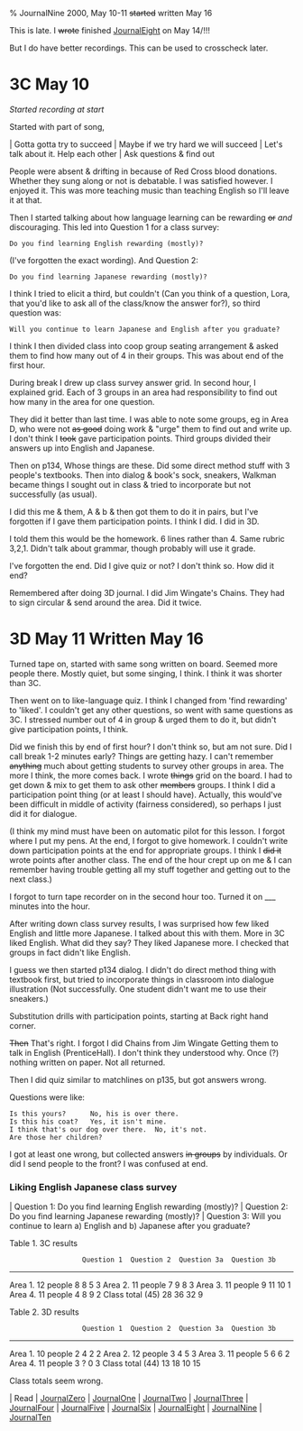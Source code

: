 % JournalNine 2000, May 10-11 ~~started~~ written May 16

This is late. I ~~wrote~~ finished 
[JournalEight](JournalEight.html)
on May 14/!!!

But I do have better recordings. This can be used to crosscheck later.

# 3C May 10

*Started recording at start*

Started with part of song,

| Gotta gotta try to succeed
| Maybe if we try hard we will succeed
| Let's talk about it. Help each other
| Ask questions & find out

People were absent & drifting in because of Red Cross blood donations. Whether they sung along or not is debatable. I was satisfied however. I enjoyed it. This was more teaching music than teaching English so I'll leave it at that.

Then I started talking about how language learning can be rewarding ~~or~~ *and* discouraging. This led into Question 1 for a class survey:

	Do you find learning English rewarding (mostly)?

(I've forgotten the exact wording). And Question 2:

	Do you find learning Japanese rewarding (mostly)?

I think I tried to elicit a third, but couldn't (Can you think of a question, Lora, that you'd like to ask all of the class/know the answer for?), so third question was:

	Will you continue to learn Japanese and English after you graduate?

I think I then divided class into coop group seating arrangement & asked them to find how many out of 4 in their groups. This was about end of the first hour.

During break I drew up class survey answer grid. In second hour, I explained grid. Each of 3 groups in an area had responsibility to find out how many in the area for one question.

They did it better than last time. I was able to note some groups, eg in Area D, who were not ~~as good~~ doing work & "urge" them to find out and write up. I don't think I ~~took~~ gave participation points. Third groups divided their answers up into English and Japanese.

Then on p134, Whose things are these. Did some direct method stuff with 3 people's textbooks. Then into dialog & book's sock, sneakers, Walkman became things I sought out in class & tried to incorporate but not successfully (as usual).

I did this me & them, A & b & then got them to do it in pairs, but I've forgotten if I gave them participation points. I think I did. I did in 3D.

I told them this would be the homework. 6 lines rather than 4. Same rubric 3,2,1. Didn't talk about grammar, though probably will use it grade.

I've forgotten the end. Did I give quiz or not? I don't think so. How did it end?

Remembered after doing 3D journal. I did Jim Wingate's Chains. They had to sign circular & send around the area. Did it twice.

# 3D May 11 Written May 16

Turned tape on, started with same song written on board. Seemed more people there. Mostly quiet, but some singing, I think. I think it was shorter than 3C.

Then went on to like-language quiz. I think I changed from 'find rewarding' to 'liked'. I couldn't get any other questions, so went with same questions as 3C. I stressed number out of 4 in group & urged them to do it, but didn't give participation points, I think. 

Did we finish this by end of first hour? I don't think so, but am not sure. Did I call break 1-2 minutes early? Things are getting hazy. I can't remember ~~anything~~ much about getting students to survey other groups in area. The more I think, the more comes back. I wrote ~~things~~ grid on the board. I had to get down & mix to get them to ask other ~~members~~ groups. I think I did a participation point thing (or at least I should have). Actually, this would've been difficult in middle of activity (fairness considered), so perhaps I just did it for dialogue.

(I think my mind must have been on automatic pilot for this lesson. I forgot where I put my pens. At the end, I forgot to give homework. I couldn't write down participation points at the end for appropriate groups. I think I ~~did it~~ wrote points after another class. The end of the hour crept up on me & I can remember having trouble getting all my stuff together and getting out to the next class.)

I forgot to turn tape recorder on in the second hour too. Turned it on \_\_\_ minutes into the hour.

After writing down class survey results, I was surprised how few liked English and little more Japanese. I talked about this with them. More in 3C liked English. What did they say? They liked Japanese more. I checked that groups in fact didn't like English.

I guess we then started p134 dialog. I didn't do direct method thing with textbook first, but tried to incorporate things in classroom into dialogue illustration (Not successfully. One student didn't want me to use their sneakers.)

Substitution drills with participation points, starting at Back right hand corner.

~~Then~~ That's right. I forgot I did Chains from Jim Wingate Getting them to talk in English (PrenticeHall). I don't think they understood why. Once (?) nothing written on paper. Not all returned.

Then I did quiz similar to matchlines on p135, but got answers wrong.

Questions were like:

	Is this yours?		No, his is over there.
	Is this his coat?	Yes, it isn't mine.
	I think that's our dog over there.	No, it's not.
	Are those her children?	

I got at least one wrong, but collected answers ~~in groups~~ by individuals. Or did I send people to the front? I was confused at end.

### Liking English Japanese class survey

|	Question 1: Do you find learning English rewarding (mostly)?
|	Question 2: Do you find learning Japanese rewarding (mostly)?
|	Question 3: Will you continue to learn a) English and b) Japanese after you graduate?

Table 1. 3C results

                      Question 1  Question 2  Question 3a  Question 3b
  ------------------ ----------- ----------- ------------ ------------
  Area 1. 12 people           8          8          5           3
  Area 2. 11 people           7          9          8           3
  Area 3. 11 people           9          11         10          1
  Area 4. 11 people           4          8          9           2
  Class total (45)            28         36         32          9

Table 2. 3D results

                      Question 1  Question 2  Question 3a  Question 3b
  ------------------ ----------- ----------- ------------ ------------
  Area 1. 10 people    2          4          2            2
  Area 2. 12 people    3          4          5            3
  Area 3. 11 people    5          6          6            2
  Area 4. 11 people    3          ?          0            3
  Class total (44)     13         18         10           15

  Class totals seem wrong.

| Read
| [JournalZero](JournalZero.html)
| [JournalOne](JournalOne.html)
| [JournalTwo](JournalTwo.html)
| [JournalThree](JournalThree.html)
| [JournalFour](JournalFour.html)
| [JournalFive](JournalFive.html)
| [JournalSix](JournalSix.html)
| [JournalEight](JournalEight.html)
| [JournalNine](JournalNine.html)
| [JournalTen](JournalTen.html)
